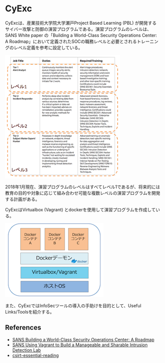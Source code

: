 # CyExc
CyExcは、産業技術大学院大学瀬戸Project Based Learning (PBL) が開発するサイバー攻撃と防御の演習プログラムである。演習プログラムのレベルは、SANS White paper の「Building a World-Class Security Operations Center: A Roadmap」において定義されたSOCの職務レベルと必要とされるトレーニングのレベル定義を参考に設定している。

<img src="https://github.com/CyExc/CyExc/blob/master/images/SOC_Tier.png" height="400" title="SOCの職務とトレーニングについて">

2018年1月現在、演習プログラムのレベルはすべてレベル1であるが、将来的には教育の目的や対象に応じて組み合わせ可能な複数レベルの演習プログラムを開発する計画がある。

CyExcはVirtualbox (Vagrant) とdockerを使用して演習プログラムを作成している。

<img src="https://github.com/CyExc/CyExc/blob/master/images/diagram.png" width="319" height="240" title="構成図">

また、CyExcではInfoSecツールの導入の手助けを目的として、Useful Links/Toolsを紹介する。

## References
* [SANS Building a World-Class Security Operations Center:
A Roadmap](https://www.sans.org/reading-room/whitepapers/analyst/building-world-class-security-operations-center-roadmap-35907)
* [SANS Using Vagrant to Build a Manageable and Sharable
Intrusion Detection Lab](https://www.sans.org/reading-room/whitepapers/assurance/vagrant-build-manageable-sharable-intrusion-detection-lab-37292)
* [csirt-essential-reading](https://github.com/glallen01/csirt-essential-reading/blob/master/README.md)
